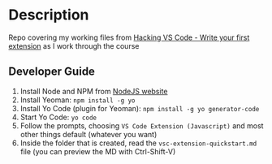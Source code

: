 # Description

Repo covering my working files from [Hacking VS Code - Write your first extension](https://app.pluralsight.com/library/courses/visual-studio-code-write-first-extension/table-of-contents) as I work through the course

## Developer Guide

1. Install Node and NPM from [NodeJS website](https://nodejs.org/en/)
2. Install Yeoman: `npm install -g yo`
3. Install Yo Code (plugin for Yeoman): `npm install -g yo generator-code`
4. Start Yo Code: `yo code`
5. Follow the prompts, choosing `VS Code Extension (Javascript)` and most other things default (whatever you want)
6. Inside the folder that is created, read the `vsc-extension-quickstart.md` file
      (you can preview the MD with Ctrl-Shift-V)
